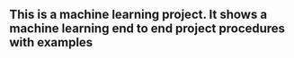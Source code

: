 ## This is a machine learning project. It shows a machine learning end to end project procedures with examples 
